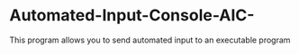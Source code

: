 # Automated-Input-Console-AIC-
This program allows you to send automated input to an executable program
